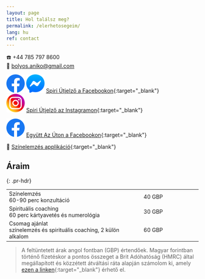 ```yaml
---
layout: page
title: Hol találsz meg?
permalink: /elerhetosegeim/
lang: hu
ref: contact
---
```


☎️ +44 785 797 8600 <br/>
📧 bolyos.aniko@gmail.com

<img id="fb-logo" src="/assets/img/facebook_logo_icon.png" /> <img id="msgr-logo" src="/assets/img/facebook_messenger_logo_icon.png" /> [Spiri Útjelző a Facebookon](https://www.facebook.com/spiriutjelzo){:target="_blank"} <br/>
<img id="insta-logo" src="/assets/img/instagram_logo_icon.png" /> [Spiri Útjelző az Instagramon](https://www.instagram.com/spiriutjelzo/){:target="_blank"}

<img id="fb-logo" src="/assets/img/facebook_logo_icon.png" /> [Együtt Az Úton a Facebookon](https://www.facebook.com/egyuttazuton){:target="_blank"}<br/>

🌈 [Színelemzés applikáció](http://apps.bolyosaniko.com/coloring){:target="_blank"}

## Áraim
{: .pr-hdr}

<table class="pr-table">
    <colgroup>
        <col width="70%" />
        <col width="30%" />
    </colgroup>
    <tbody>
        <tr>
            <td markdown="span"><span class="pr-title">Színelemzés</span><br/><span class="pr-desc">60-90 perc konzultáció</span></td>
            <td markdown="span" class="pr-price">40 GBP</td>
        </tr>
        <tr>
            <td markdown="span"><span class="pr-title">Spirituális coaching</span><br/><span class="pr-desc">60 perc kártyavetés és numerológia</span></td>
            <td markdown="span" class="pr-price">30 GBP</td>
        </tr>
        <tr>
            <td markdown="span"><span class="pr-title">Csomag ajánlat</span><br/><span class="pr-desc">színelemzés és spirituális coaching, 2 külön alkalom</span></td>
            <td markdown="span" class="pr-price">60 GBP</td>
        </tr>
    </tbody>
</table>

> A feltüntetett árak angol fontban (GBP) értendőek. Magyar forintban történő fizetéskor a pontos összeget a Brit Adóhatóság (HMRC) által megállapított és közzétett átváltási ráta alapján számolom ki, amely [ezen a linken](https://www.gov.uk/government/collections/exchange-rates-for-customs-and-vat){:target="_blank"} érhető el.
